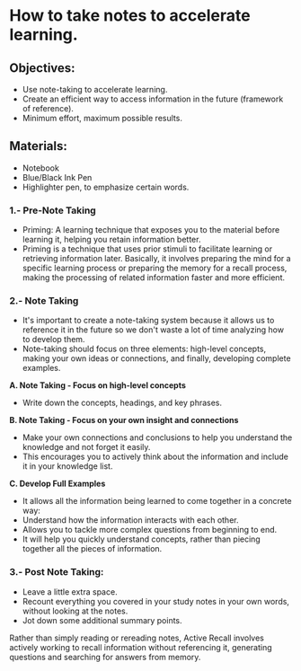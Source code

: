 # How to take notes to accelerate learning.

## Objectives:

- Use note-taking to accelerate learning.
- Create an efficient way to access information in the future (framework of reference).
- Minimum effort, maximum possible results.

## Materials:

- Notebook
- Blue/Black Ink Pen
- Highlighter pen, to emphasize certain words.

### 1.- Pre-Note Taking

- Priming: A learning technique that exposes you to the material before learning it, helping you retain information better.
- Priming is a technique that uses prior stimuli to facilitate learning or retrieving information later. Basically, it involves preparing the mind for a specific learning process or preparing the memory for a recall process, making the processing of related information faster and more efficient.

### 2.- Note Taking

- It's important to create a note-taking system because it allows us to reference it in the future so we don't waste a lot of time analyzing how to develop them.
- Note-taking should focus on three elements: high-level concepts, making your own ideas or connections, and finally, developing complete examples.

**A. Note Taking - Focus on high-level concepts**

- Write down the concepts, headings, and key phrases.

**B. Note Taking - Focus on your own insight and connections**

- Make your own connections and conclusions to help you understand the knowledge and not forget it easily.
- This encourages you to actively think about the information and include it in your knowledge list.

**C. Develop Full Examples**

- It allows all the information being learned to come together in a concrete way:
- Understand how the information interacts with each other.
- Allows you to tackle more complex questions from beginning to end.
- It will help you quickly understand concepts, rather than piecing together all the pieces of information.


### 3.- Post Note Taking:

- Leave a little extra space.
- Recount everything you covered in your study notes in your own words, without looking at the notes.
- Jot down some additional summary points.

Rather than simply reading or rereading notes, Active Recall involves actively working to recall information without referencing it, generating questions and searching for answers from memory.
